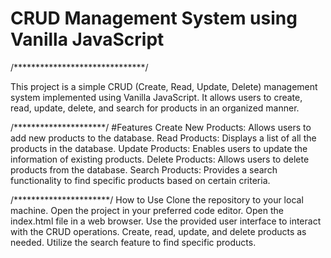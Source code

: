 # CRUD Management System using Vanilla JavaScript

/******************************/

This project is a simple CRUD (Create, Read, Update, Delete) management system implemented using Vanilla JavaScript.
It allows users to create, read, update, delete, and search for products in an organized manner.

/*********************/
#Features
Create New Products: Allows users to add new products to the database.
Read Products: Displays a list of all the products in the database.
Update Products: Enables users to update the information of existing products.
Delete Products: Allows users to delete products from the database.
Search Products: Provides a search functionality to find specific products based on certain criteria.

/**********************/
How to Use
Clone the repository to your local machine.
Open the project in your preferred code editor.
Open the index.html file in a web browser.
Use the provided user interface to interact with the CRUD operations.
Create, read, update, and delete products as needed.
Utilize the search feature to find specific products.
